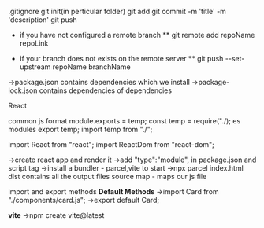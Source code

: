.gitignore
git init(in perticular folder)
git add <file1path> <file2path> 
git commit -m 'title' -m 'description'
git push
  * if you have not configured a remote branch
  ** git remote add repoName repoLink
  
  * if your branch does not exists on the remote server
  ** git push --set-upstream repoName branchName

->package.json contains dependencies which we install
->package-lock.json contains dependencies of dependencies

React

common js format
  module.exports = temp;
  const temp = require("./);
es modules 
  export temp;
  import temp from "./";

import React from "react";
import ReactDom from "react-dom";    

->create react app and render it
->add "type":"module", in package.json and script tag
->install a bundler - parcel,vite
to start ->npx parcel index.html
dist contains all the output files 
source map - maps our js file 

import and export methods
**Default Methods**
->import Card from "./components/card.js";
->export default Card;

**vite**
->npm create vite@latest 

